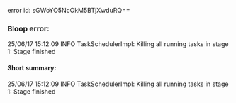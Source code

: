 error id: sGWoYO5NcOkM5BTjXwduRQ==
### Bloop error:

25/06/17 15:12:09 INFO TaskSchedulerImpl: Killing all running tasks in stage 1: Stage finished
#### Short summary: 

25/06/17 15:12:09 INFO TaskSchedulerImpl: Killing all running tasks in stage 1: Stage finished
